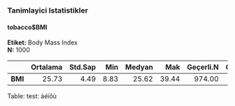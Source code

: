 ### Tanimlayici Istatistikler  
#### tobacco$BMI  
**Etiket:** Body Mass Index  
**N:** 1000  

|  &nbsp; | Ortalama | Std.Sap |  Min | Medyan |   Mak | Geçerli.N | Geçerli.Yzd |
|--------:|---------:|--------:|-----:|-------:|------:|----------:|------------:|
| **BMI** |    25.73 |    4.49 | 8.83 |  25.62 | 39.44 |    974.00 |       97.40 |

Table: test: àéïôù
